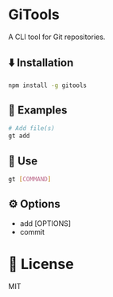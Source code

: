 # GiTools

A CLI tool for Git repositories.

## ⬇️ Installation

```bash
npm install -g gitools
```

## 🚨 Examples

```bash
# Add file(s)
gt add
```

## 🔧 Use

```bash
gt [COMMAND]
```

## ⚙️ Options

- add [OPTIONS]
- commit

# 🔐 License

MIT
